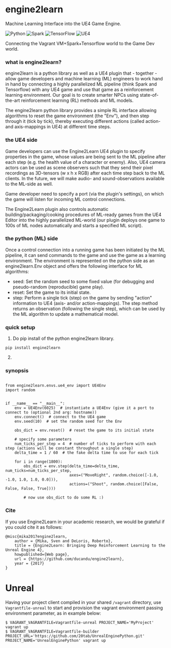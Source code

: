 # engine2learn
Machine Learning Interface into the UE4 Game Engine.

![Python](sven1977.github.com/engine2learn/docs/images/python-logo.png)
![Spark](sven1977.github.com/engine2learn/docs/images/spark-logo.png)
![TensorFlow](sven1977.github.com/engine2learn/docs/images/tensorflow-logo.png)
![UE4](sven1977.github.com/engine2learn/docs/images/ue4-logo.png)

Connecting the Vagrant VM+Spark+Tensorflow world to the Game Dev world.

### what is engine2learn?
engine2learn is a python library as well as a UE4 plugin that - together - allow game developers and machine learning (ML) engineers
to work hand in hand by connecting a highly parallelized ML pipeline (think Spark and Tensorflow) with
any UE4 game and use that game as a reinforcement learning environment.
Our goal is to create smarter NPCs using state-of-the-art reinforcement learning (RL) methods and ML models.

The engine2learn python library provides a simple RL interface allowing algorithms to reset the game
environment (the "Env"), and then step through it (tick by tick), thereby executing different actions (called action- and axis-mappings in UE4) at
different time steps.


### the UE4 side
Game developers can use the Engine2Learn UE4 plugin to specify properties in the game, whose values are being sent to the ML
pipeline after each step (e.g. the health value of a character or enemy). Also, UE4 camera actors can be used as scene observers
such that they send their pixel recordings as 3D-tensors (w x h x RGB) after each time step back to the ML clients.
In the future, we will make audio- and sound-observations available to the ML-side as well.

Game developer need to specify a port (via the plugin's settings), on which the game will listen for incoming ML control connections.

The Engine2Learn plugin also controls automatic building/packaging/cooking procedures of ML-ready games from the UE4 Editor into the
highly parallelized ML-world (our plugin deploys one game to 100s of ML nodes automatically and starts a specified ML script).


### the python (ML) side
Once a control connection into a running game has been initiated by the ML pipeline, it can send commands to the game and use the game as
a learning environment.
The environment is represented on the python side as an engine2learn.Env object and offers the following interface for ML algorithms:

- seed: Set the random seed to some fixed value (for debugging and pseudo-random (reproducible) game play).
- reset: Set the game to its initial state.
- step: Perform a single tick (step) on the game by sending "action" information to UE4 (axis- and/or action-mappings).
The step method returns an observation (following the single step), which can be used by the ML algorithm to update a mathematical model.

### quick setup
1) Do pip install of the python engine2learn library.
```
pip install engine2learn
```

2) 


### synopsis
```python3

from engine2learn.envs.ue4_env import UE4Env
import random


if __name__ == "__main__":
    env = UE4Env(6025)  # instantiate a UE4Env (give it a port to connect to (optional 2nd arg: hostname))
    env.connect()  # connect to the UE4 game
    env.seed(10)  # set the random seed for the Env

    obs_dict = env.reset()  # reset the game to its initial state

    # specify some parameters
    num_ticks_per_step = 4  # number of ticks to perform with each step (actions will be constant throughout a single step)
    delta_time = 1 / 60  # the fake delta time to use for each tick

    for i in range(1800):
        obs_dict = env.step(delta_time=delta_time, num_ticks=num_ticks_per_step,
                            axes=("MoveRight", random.choice([-1.0, -1.0, 1.0, 1.0, 0.0])),
                            actions=("Shoot", random.choice([False, False, False, True])))

        # now use obs_dict to do some RL :)
```


### Cite

If you use Engine2Learn in your academic research, we would be grateful if you could cite it as follows:

```
@misc{mika2017engine2learn,
    author = {Mika, Sven and DeLoris, Roberto},
    title = {Engine2Learn: Bringing Deep Reinforcement Learning to the Unreal Engine 4},
    howpublished={Web page},
    url = {https://github.com/ducandu/engine2learn},
    year = {2017}
}
```


# Unreal

Having your project client compiled in your shared `/vagrant` directory, use `Vagrantfile-unreal` to start and provision the vagrant environment passing environment parameter, as in example below:

```
$ VAGRANT_VAGRANTFILE=Vagrantfile-unreal PROJECT_NAME='MyProject' vagrant up
$ VAGRANT_VAGRANTFILE=Vagrantfile-builder PROJECT_URL='https://github.com/20tab/UnrealEnginePython.git' PROJECT_NAME='UnrealEnginePython' vagrant up
``` 
